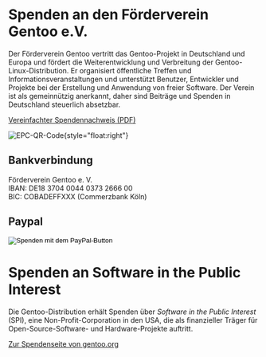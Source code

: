 <!--
.. title: Spenden
.. slug: spenden
.. date: 2025-02-08 14:14:07 UTC+01:00
.. tags: 
.. category: 
.. link: 
.. description: 
.. type: text
-->

Spenden an den Förderverein Gentoo e.V.
=======================================
Der Förderverein Gentoo vertritt das Gentoo-Projekt in Deutschland
und Europa und fördert die Weiterentwicklung und Verbreitung der
Gentoo-Linux-Distribution. Er organisiert öffentliche Treffen und
Informationsveranstaltungen und unterstützt Benutzer, Entwickler
und Projekte bei der Erstellung und Anwendung von freier Software.
Der Verein ist als gemeinnützig anerkannt, daher sind Beiträge und
Spenden in Deutschland steuerlich absetzbar.

[Vereinfachter Spendennachweis (PDF)](/downloads/Spendennachweis.pdf)

![EPC-QR-Code](/images/qrcode-spende.png){style="float:right"}

Bankverbindung
--------------
Förderverein Gentoo e. V.  
IBAN: DE18 3704 0044 0373 2666 00  
BIC: COBADEFFXXX (Commerzbank Köln)

Paypal
------
<form action="https://www.paypal.com/donate" method="post">
  <input type="hidden" name="hosted_button_id" value="JQ6XDQ68T6AUN" />
  <input type="image" src="/images/paypal-button.png" name="submit"
         alt="Spenden mit dem PayPal-Button" />
</form>

Spenden an Software in the Public Interest
==========================================
Die Gentoo-Distribution erhält Spenden über *Software in the Public
Interest* (SPI), eine Non-Profit-Corporation in den USA, die als
finanzieller Träger für Open-Source-Software- und Hardware-Projekte
auftritt.

[Zur Spendenseite von gentoo.org](https://www.gentoo.org/donate/)
